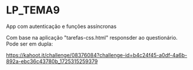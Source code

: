 # LP_TEMA9
App com autenticação e funções assíncronas

Com base na aplicação "tarefas-css.html" responsder ao questionário. Pode ser em dupla:

https://kahoot.it/challenge/08376084?challenge-id=b4c24f45-a0df-4a6b-892a-ebc36c43780b_1725315259379

